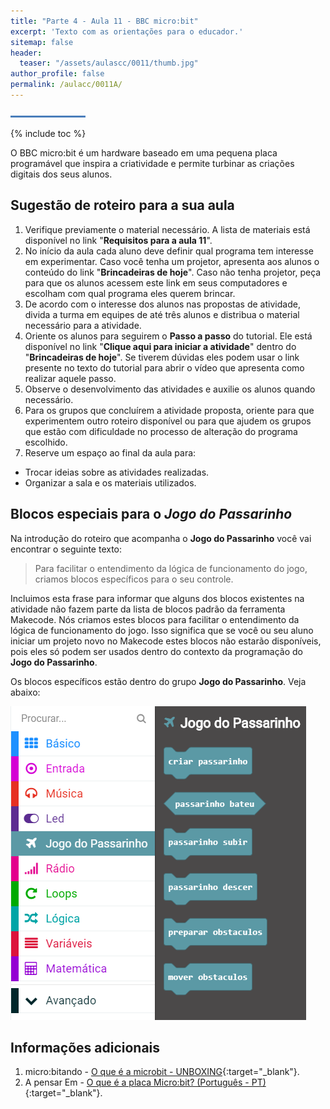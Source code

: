 ```yaml
---
title: "Parte 4 - Aula 11 - BBC micro:bit"
excerpt: 'Texto com as orientações para o educador.'
sitemap: false
header: 
  teaser: "/assets/aulascc/0011/thumb.jpg" 
author_profile: false
permalink: /aulacc/0011A/
---
```

![Linha separadora](/assets/images/line.jpg)

{% include toc %} 

O BBC micro:bit é um hardware baseado em uma pequena placa programável que inspira a criatividade e permite turbinar as criações digitais dos seus alunos.

## Sugestão de roteiro para a sua aula
1. Verifique previamente o material necessário. A lista de materiais está disponível no link "**Requisitos para a aula 11**".
1. No início da aula cada aluno deve definir qual programa tem interesse em experimentar. Caso você tenha um projetor, apresenta aos alunos o conteúdo do link "**Brincadeiras de hoje**". Caso não tenha projetor, peça para que os alunos acessem este link em seus computadores e escolham com qual programa eles querem brincar.
1. De acordo com o interesse dos alunos nas propostas de atividade, divida a turma em equipes de até três alunos e distribua o material necessário para a atividade.
1. Oriente os alunos para seguirem o **Passo a passo** do tutorial. Ele está disponível no link "**Clique aqui para iniciar a atividade**" dentro do "**Brincadeiras de hoje**". Se tiverem dúvidas eles podem usar o link presente no texto do tutorial para abrir o vídeo que apresenta como realizar aquele passo.
1. Observe o desenvolvimento das atividades e auxilie os alunos quando necessário. 
1. Para os grupos que concluírem a atividade proposta, oriente para que experimentem outro roteiro disponível ou para que ajudem os grupos que estão com dificuldade no processo de alteração do programa escolhido.
1. Reserve um espaço ao final da aula para:
  * Trocar ideias sobre as atividades realizadas.
  * Organizar a sala e os materiais utilizados.

## Blocos especiais para o *Jogo do Passarinho*
Na introdução do roteiro que acompanha o **Jogo do Passarinho** você vai encontrar o seguinte texto:
> Para facilitar o entendimento da lógica de funcionamento do jogo, criamos blocos específicos para o seu controle. 

Incluimos esta frase para informar que alguns dos blocos existentes na atividade não fazem parte da lista de blocos padrão da ferramenta Makecode. Nós criamos estes blocos para facilitar o entendimento da lógica de funcionamento do jogo. Isso significa que se você ou seu aluno iniciar um projeto novo no Makecode estes blocos não estarão disponíveis, pois eles só podem ser usados dentro do contexto da programação do **Jogo do Passarinho**.

Os blocos específicos estão dentro do grupo **Jogo do Passarinho**. Veja abaixo:

![Linha separadora](/assets/aulascc/0011/blocos_especificos.png)


## Informações adicionais
1. micro:bitando - [O que é a microbit - UNBOXING](https://www.youtube.com/watch?v=Pzy23PnFIIs){:target="_blank"}.
1. A pensar Em - [O que é a placa Micro:bit? (Português - PT)](https://www.youtube.com/watch?v=7_eWBplVECU){:target="_blank"}.

